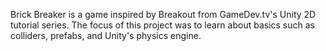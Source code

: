 Brick Breaker is a game inspired by Breakout from GameDev.tv's Unity 2D tutorial series. The focus of this project was 
to learn about basics such as colliders, prefabs, and Unity's physics engine.
